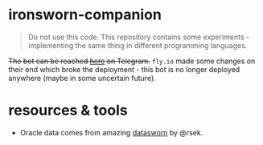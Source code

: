 # ironsworn-companion

> Do not use this code. This repository contains some experiments - implementing the same thing in different programming languages.

~~The bot can be reached [here](https://t.me/IronswornCompanionBot) on Telegram.~~ `fly.io` made some changes on their end which broke the deployment - this bot is no longer deployed anywhere (maybe in some uncertain future).

# resources & tools

- Oracle data comes from amazing [datasworn](https://github.com/rsek/datasworn) by @rsek.
